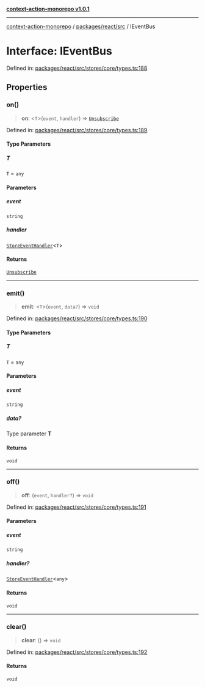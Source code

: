 [**context-action-monorepo v1.0.1**](../../../../README.md)

***

[context-action-monorepo](../../../../README.md) / [packages/react/src](../README.md) / IEventBus

# Interface: IEventBus

Defined in: [packages/react/src/stores/core/types.ts:188](https://github.com/mineclover/context-action/blob/cd08d4e3b87a65a1296f2b120f18fcabd78f2914/packages/react/src/stores/core/types.ts#L188)

## Properties

### on()

> **on**: &lt;`T`&gt;(`event`, `handler`) => [`Unsubscribe`](../type-aliases/Unsubscribe.md)

Defined in: [packages/react/src/stores/core/types.ts:189](https://github.com/mineclover/context-action/blob/cd08d4e3b87a65a1296f2b120f18fcabd78f2914/packages/react/src/stores/core/types.ts#L189)

#### Type Parameters

##### T

`T` = `any`

#### Parameters

##### event

`string`

##### handler

[`StoreEventHandler`](StoreEventHandler.md)&lt;`T`&gt;

#### Returns

[`Unsubscribe`](../type-aliases/Unsubscribe.md)

***

### emit()

> **emit**: &lt;`T`&gt;(`event`, `data?`) => `void`

Defined in: [packages/react/src/stores/core/types.ts:190](https://github.com/mineclover/context-action/blob/cd08d4e3b87a65a1296f2b120f18fcabd78f2914/packages/react/src/stores/core/types.ts#L190)

#### Type Parameters

##### T

`T` = `any`

#### Parameters

##### event

`string`

##### data?

Type parameter **T**

#### Returns

`void`

***

### off()

> **off**: (`event`, `handler?`) => `void`

Defined in: [packages/react/src/stores/core/types.ts:191](https://github.com/mineclover/context-action/blob/cd08d4e3b87a65a1296f2b120f18fcabd78f2914/packages/react/src/stores/core/types.ts#L191)

#### Parameters

##### event

`string`

##### handler?

[`StoreEventHandler`](StoreEventHandler.md)&lt;`any`&gt;

#### Returns

`void`

***

### clear()

> **clear**: () => `void`

Defined in: [packages/react/src/stores/core/types.ts:192](https://github.com/mineclover/context-action/blob/cd08d4e3b87a65a1296f2b120f18fcabd78f2914/packages/react/src/stores/core/types.ts#L192)

#### Returns

`void`
